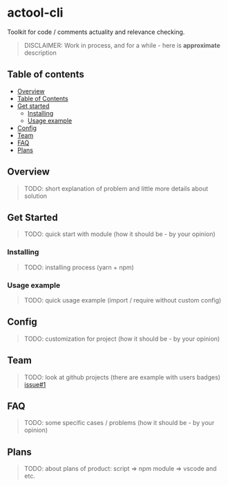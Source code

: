 # actool-cli
Toolkit for code / comments actuality and relevance checking.

> DISCLAIMER: Work in process, and for a while - here is **approximate** description

## Table of contents

<!--ts-->
   * [Overview](#overview)
   * [Table of Contents](#table-of-contents)
   * [Get started](#get-started)
      * [Installing](#installing)
      * [Usage example](#usage-example)
   * [Config](#config)
   * [Team](#team)
   * [FAQ](#faq)
   * [Plans](#plans)
<!--te-->

## Overview
> TODO: short explanation of problem and little more details about solution

## Get Started
> TODO: quick start with module (how it should be - by your opinion)

### Installing
> TODO: installing process (yarn + npm)

### Usage example
> TODO: quick usage example (import / require without custom config)

## Config
> TODO: customization for project (how it should be - by your opinion)

## Team
> TODO: look at github projects (there are example with users badges) [issue#1](https://github.com/martis-git/actool-cli/issues/1)

## FAQ
> TODO: some specific cases / problems (how it should be - by your opinion)

## Plans
> TODO: about plans of product: script => npm module => vscode and etc.
